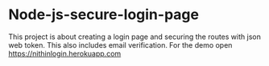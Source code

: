 # Node-js-secure-login-page
This project is about creating a login page and securing the routes with json web token. This also includes email verification.
For the demo open https://nithinlogin.herokuapp.com
